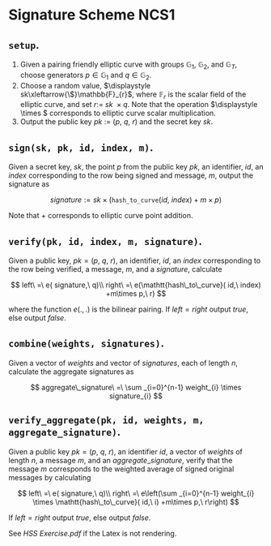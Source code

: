 # Signature Scheme NCS1

## `setup`.

1. Given a pairing friendly elliptic curve with groups $\displaystyle \mathbb{G}_{1} ,\ \mathbb{G}_{2} ,$ and $\displaystyle \mathbb{G}_{T}$, choose generators $\displaystyle p\in \mathbb{G}_{1}$ and $\displaystyle q\in \mathbb{G}_{2}$.
2. Choose a random value, $\displaystyle sk\xleftarrow{\$}\mathbb{F}_{r}$, where $\displaystyle \mathbb{F}_{r}$ is the scalar field of the elliptic curve, and set $\displaystyle r:=\ sk\ \times q$. Note that the operation $\displaystyle \times $ corresponds to elliptic curve scalar multiplication.
3. Output the public key $\displaystyle pk\ :=\ ( p,\ q,\ r)$ and the secret key $\displaystyle sk$.

## `sign(sk, pk, id, index, m)`.

Given a secret key, $\displaystyle sk$, the point $\displaystyle p$ from the public key $\displaystyle pk$, an identifier, $\displaystyle id$, an $\displaystyle index$ corresponding to the row being signed and message, $\displaystyle m$, output the signature as

$$
signature:=sk\times (\mathtt{hash\_to\_curve}( id,\ index) +m\times p)
$$

Note that $\displaystyle +$ corresponds to elliptic curve point addition.

## `verify(pk, id, index, m, signature)`.

Given a public key, $\displaystyle pk=( p,\ q,\ r)$, an identifier, $\displaystyle id$, an $\displaystyle index$ corresponding to the row being verified, a message, $\displaystyle m$, and a $\displaystyle signature$, calculate

$$
left\ =\ e( signature,\ q)\\
right\ =\ e(\mathtt{hash\_to\_curve}( id,\ index) +m\times p,\ r)
$$

where the function $\displaystyle e( .,.)$ is the bilinear pairing.
If $\displaystyle left=right$ output $\displaystyle true$, else output $\displaystyle false$.

## `combine(weights, signatures)`.

Given a vector of $\displaystyle weights$ and vector of $\displaystyle signatures$, each of length $\displaystyle n$, calculate the aggregate signatures as

$$
aggregate\_signature\ =\ \sum _{i=0}^{n-1} weight_{i} \times signature_{i}
$$

## `verify_aggregate(pk, id, weights, m, aggregate_signature)`.

Given a public key $\displaystyle pk=( p,\ q,\ r)$, an identifier $\displaystyle id$, a vector of $\displaystyle weights$ of length $\displaystyle n$, a message $\displaystyle m$, and an $\displaystyle aggregate\_signature$, verify that the message $\displaystyle m$ corresponds to the weighted average of signed original messages by calculating

$$
left\ =\ e( signature,\ q)\\
right\ =\ e\left(\sum _{i=0}^{n-1} weight_{i} \times \mathtt{hash\_to\_curve}( id,\ i) +m\times p,\ r\right)
$$

If $\displaystyle left=right$ output $\displaystyle true$, else output $\displaystyle false$.

See *HSS Exercise.pdf* if the Latex is not rendering.
